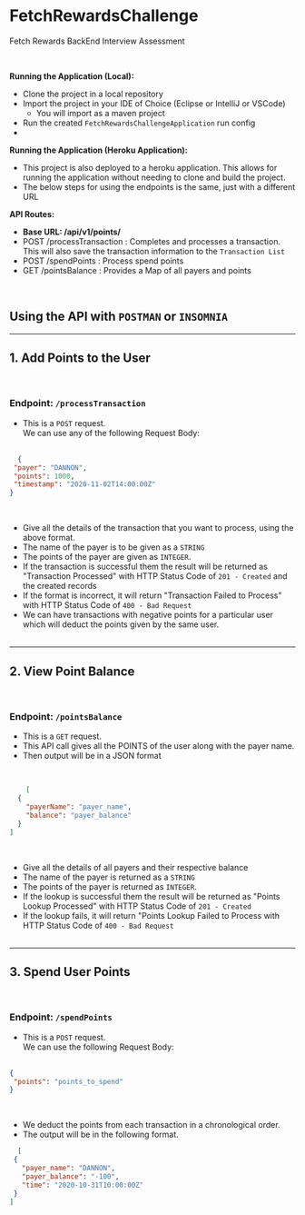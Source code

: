 # FetchRewardsChallenge

Fetch Rewards BackEnd Interview Assessment

<br/>

**Running the Application (Local):**

- Clone the project in a local repository
- Import the project in your IDE of Choice (Eclipse or IntelliJ or VSCode)
    - You will import as a maven project
- Run the created `FetchRewardsChallengeApplication` run config
-

**Running the Application (Heroku Application):**

- This project is also deployed to a heroku application. This allows for running the application without needing to
  clone and build the project.
- The below steps for using the endpoints is the same, just with a different URL

**API Routes:**

* **Base URL: /api/v1/points/**
* POST /processTransaction : Completes and processes a transaction. This will also save the transaction information to
  the `Transaction List`
* POST /spendPoints : Process spend points
* GET /pointsBalance : Provides a Map of all payers and points

<br/>

## **Using the API with `POSTMAN` or `INSOMNIA`**

---

## 1. Add Points to the User

<br/>

### Endpoint: `/processTransaction`

- This is a `POST` request. <br/>
  We can use any of the following Request Body:
  <br/><br/>

 ```JSON
   {
  "payer": "DANNON",
  "points": 1000,
  "timestamp": "2020-11-02T14:00:00Z"
}
 ```

  <br/>

- Give all the details of the transaction that you want to process, using the above format.
- The name of the payer is to be given as a `STRING`
- The points of the payer are given as `INTEGER`.
- If the transaction is successful them the result will be returned as "Transaction Processed" with HTTP Status Code
  of `201 - Created` and the created records
- If the format is incorrect, it will return "Transaction Failed to Process" with HTTP Status Code of `400 - Bad Request`
- We can have transactions with negative points for a particular user which will deduct the points given by the same
  user.
  <br/>
  <br/>

---

## 2. View Point Balance

<br/>

### Endpoint: `/pointsBalance`

- This is a `GET` request. <br/>
- This API call gives all the POINTS of the user along with the payer name.
- Then output will be in a JSON format

<br/>

```JSON
    [
  {
    "payerName": "payer_name",
    "balance": "payer_balance"
  }
]
```

<br/>

- Give all the details of all payers and their respective balance
- The name of the payer is returned as a `STRING`
- The points of the payer is returned as `INTEGER`.
- If the lookup is successful them the result will be returned as "Points Lookup Processed" with HTTP Status Code
  of `201 - Created`
- If the lookup fails, it will return "Points Lookup Failed to Process with HTTP Status Code
  of `400 - Bad Request`
  <br/>
  <br/>

---

## 3. Spend User Points

<br/>

### Endpoint: `/spendPoints`

- This is a `POST` request. <br/>
  We can use the following Request Body:
  <br/><br/>

 ```JSON
{
  "points": "points_to_spend"
}
 ```

  <br/>

- We deduct the points from each transaction in a chronological order.
- The output will be in the following format.

 ```JSON
   [
  {
    "payer_name": "DANNON",
    "payer_balance": "-100",
    "time": "2020-10-31T10:00:00Z"
  }
]
 ```

  <br/>
  <br/>